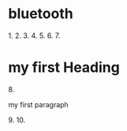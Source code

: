 # bluetooth
1.<!DOCTYPE html>
2.<html>
3.<head>
4.<title>page title </title>
5.</head>
6.<body>
7.<h1> my first Heading</h1>
8.<p> my first paragraph</p>
9.</body>
10.</html>

